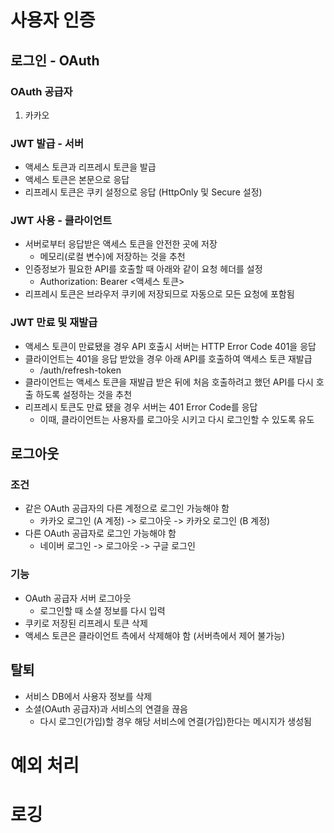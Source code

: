# 사용자 인증

## 로그인 - OAuth

### OAuth 공급자

1. 카카오

### JWT 발급 - 서버

- 액세스 토큰과 리프레시 토큰을 발급
- 액세스 토큰은 본문으로 응답
- 리프레시 토큰은 쿠키 설정으로 응답 (HttpOnly 및 Secure 설정)

### JWT 사용 - 클라이언트

- 서버로부터 응답받은 액세스 토큰을 안전한 곳에 저장
    - 메모리(로컬 변수)에 저장하는 것을 추천
- 인증정보가 필요한 API를 호출할 때 아래와 같이 요청 헤더를 설정
    - Authorization: Bearer <액세스 토큰>
- 리프레시 토큰은 브라우저 쿠키에 저장되므로 자동으로 모든 요청에 포함됨

### JWT 만료 및 재발급

- 액세스 토큰이 만료됐을 경우 API 호출시 서버는 HTTP Error Code 401을 응답
- 클라이언트는 401을 응답 받았을 경우 아래 API를 호출하여 액세스 토큰 재발급
    - /auth/refresh-token
- 클라이언트는 액세스 토큰을 재발급 받은 뒤에 처음 호출하려고 했던 API를 다시 호출 하도록 설정하는 것을 추천
- 리프레시 토큰도 만료 됐을 경우 서버는 401 Error Code를 응답
    - 이때, 클라이언트는 사용자를 로그아웃 시키고 다시 로그인할 수 있도록 유도

## 로그아웃

### 조건

- 같은 OAuth 공급자의 다른 계정으로 로그인 가능해야 함
    - 카카오 로그인 (A 계정) -> 로그아웃 -> 카카오 로그인 (B 계정)
- 다른 OAuth 공급자로 로그인 가능해야 함
    - 네이버 로그인 -> 로그아웃 -> 구글 로그인

### 기능

- OAuth 공급자 서버 로그아웃
    - 로그인할 때 소셜 정보를 다시 입력
- 쿠키로 저장된 리프레시 토큰 삭제
- 액세스 토큰은 클라이언트 측에서 삭제해야 함 (서버측에서 제어 불가능)

## 탈퇴

- 서비스 DB에서 사용자 정보를 삭제
- 소셜(OAuth 공급자)과 서비스의 연결을 끊음
    - 다시 로그인(가입)할 경우 해당 서비스에 연결(가입)한다는 메시지가 생성됨

# 예외 처리

# 로깅